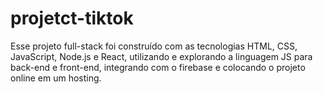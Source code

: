 # projetct-tiktok
Esse projeto full-stack foi construído com as tecnologias HTML, CSS, JavaScript, Node.js e React, utilizando e explorando a linguagem JS para back-end e front-end, integrando com o firebase e colocando o projeto online em um hosting.
